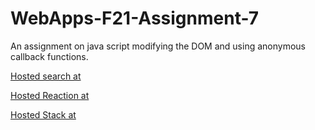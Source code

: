 # WebApps-F21-Assignment-7
An assignment on java script modifying the DOM and using anonymous callback functions.

[Hosted search at](https://44-563-webapps-f21.github.io/webapps-f21-assignment-7-deepthi39/search.html)

[Hosted Reaction at](https://44-563-webapps-f21.github.io/webapps-f21-assignment-7-deepthi39/stack.html)

[Hosted Stack at](https://44-563-webapps-f21.github.io/webapps-f21-assignment-7-deepthi39/reaction.html)